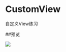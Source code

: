 # CustomView
自定义View练习

##预览

![](https://github.com/smilEdit/CustomView/blob/master/screenshots/ZView.gif) &nbsp;&nbsp;&nbsp;